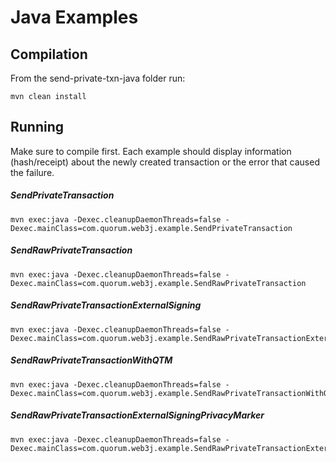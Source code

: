 # Java Examples

## Compilation

From the send-private-txn-java folder run:
```
mvn clean install
```

## Running

Make sure to compile first. Each example should display information (hash/receipt) about the newly created transaction 
or the error that caused the failure. 

##### SendPrivateTransaction

```
mvn exec:java -Dexec.cleanupDaemonThreads=false -Dexec.mainClass=com.quorum.web3j.example.SendPrivateTransaction
```

##### SendRawPrivateTransaction

```
mvn exec:java -Dexec.cleanupDaemonThreads=false -Dexec.mainClass=com.quorum.web3j.example.SendRawPrivateTransaction
```

##### SendRawPrivateTransactionExternalSigning

```
mvn exec:java -Dexec.cleanupDaemonThreads=false -Dexec.mainClass=com.quorum.web3j.example.SendRawPrivateTransactionExternalSigning
```

##### SendRawPrivateTransactionWithQTM

```
mvn exec:java -Dexec.cleanupDaemonThreads=false -Dexec.mainClass=com.quorum.web3j.example.SendRawPrivateTransactionWithQTM
```

##### SendRawPrivateTransactionExternalSigningPrivacyMarker

```
mvn exec:java -Dexec.cleanupDaemonThreads=false -Dexec.mainClass=com.quorum.web3j.example.SendRawPrivateTransactionExternalSigningPrivacyMarker
```
